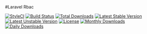 #Laravel Rbac

[![StyleCI](https://styleci.io/repos/50771702/shield?style=flat)](https://styleci.io/repos/50771702)
[![Build Status](https://travis-ci.org/recca0120/laravel-rbac.svg)](https://travis-ci.org/recca0120/laravel-rbac)
[![Total Downloads](https://poser.pugx.org/recca0120/rbac/d/total.svg)](https://packagist.org/packages/recca0120/rbac)
[![Latest Stable Version](https://poser.pugx.org/recca0120/rbac/v/stable.svg)](https://packagist.org/packages/recca0120/rbac)
[![Latest Unstable Version](https://poser.pugx.org/recca0120/rbac/v/unstable.svg)](https://packagist.org/packages/recca0120/rbac)
[![License](https://poser.pugx.org/recca0120/rbac/license.svg)](https://packagist.org/packages/recca0120/rbac)
[![Monthly Downloads](https://poser.pugx.org/recca0120/rbac/d/monthly)](https://packagist.org/packages/recca0120/rbac)
[![Daily Downloads](https://poser.pugx.org/recca0120/rbac/d/daily)](https://packagist.org/packages/recca0120/rbac)
